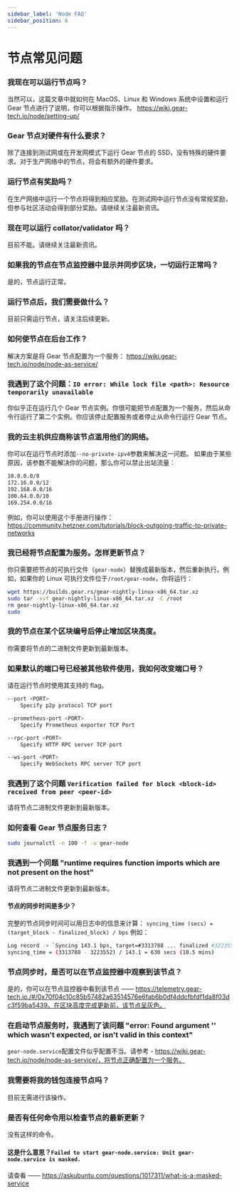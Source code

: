 ```yaml
---
sidebar_label: 'Node FAQ'
sidebar_position: 6
---
```


# 节点常见问题

### 我现在可以运行节点吗？
当然可以，这篇文章中就如何在 MacOS、Linux 和 Windows 系统中设置和运行 Gear 节点进行了说明，你可以根据指示操作。 https://wiki.gear-tech.io/node/setting-up/

### Gear 节点对硬件有什么要求？
除了连接到测试网或在开发网模式下运行 Gear 节点的 SSD，没有特殊的硬件要求。对于生产网络中的节点，将会有额外的硬件要求。

### 运行节点有奖励吗？
在生产网络中运行一个节点将得到相应奖励。在测试网中运行节点没有常规奖励，但参与社区活动会得到部分奖励。请继续关注最新资讯。

### 现在可以运行 collator/validator 吗？
目前不能。请继续关注最新资讯。

### 如果我的节点在节点监控器中显示并同步区块，一切运行正常吗？
是的，节点运行正常。

### 运行节点后，我们需要做什么？
目前只需运行节点，请关注后续更新。

### 如何使节点在后台工作？
解决方案是将 Gear 节点配置为一个服务： https://wiki.gear-tech.io/node/node-as-service/

### 我遇到了这个问题：`IO error: While lock file <path>: Resource temporarily unavailable`
你似乎正在运行几个 Gear 节点实例。你很可能把节点配置为一个服务，然后从命令行运行了第二个实例。你应该停止配置服务或者停止从命令行运行 Gear 节点。

### 我的云主机供应商称该节点滥用他们的网络。
你可以在运行节点时添加`--no-private-ipv4`参数来解决这一问题。
如果由于某些原因，该参数不能解决你的问题，那么你可以禁止出站流量：
```bash
10.0.0.0/8
172.16.0.0/12
192.168.0.0/16
100.64.0.0/10
169.254.0.0/16
```
例如，你可以使用这个手册进行操作： https://community.hetzner.com/tutorials/block-outgoing-traffic-to-private-networks

### 我已经将节点配置为服务。怎样更新节点？
你只需要把节点的可执行文件（`gear-node`）替换成最新版本，然后重新执行。例如，如果你的 Linux 可执行文件位于`/root/gear-node`，你将运行：
```bash
wget https://builds.gear.rs/gear-nightly-linux-x86_64.tar.xz
sudo tar -xvf gear-nightly-linux-x86_64.tar.xz -C /root
rm gear-nightly-linux-x86_64.tar.xz
sudo
```

### 我的节点在某个区块编号后停止增加区块高度。
你需要将节点的二进制文件更新到最新版本。

### 如果默认的端口号已经被其他软件使用，我如何改变端口号？
请在运行节点时使用其支持的 flag。
```bash
--port <PORT>
    Specify p2p protocol TCP port

--prometheus-port <PORT>
    Specify Prometheus exporter TCP Port

--rpc-port <PORT>
    Specify HTTP RPC server TCP port

--ws-port <PORT>
    Specify WebSockets RPC server TCP port
```

### 我遇到了这个问题 `Verification failed for block <block-id> received from peer <peer-id>`
请将节点二进制文件更新到最新版本。

### 如何查看 Gear 节点服务日志？
```bash
sudo journalctl -n 100 -f -u gear-node
```

### 我遇到一个问题 "runtime requires function imports which are not present on the host"
请将节点二进制文件更新到最新版本。

#### 节点的同步时间是多少？
完整的节点同步时间可以用日志中的信息来计算：
`syncing_time (secs) = (target_block - finalized_block) / bps` 
例如：
```bash
Log record -> `Syncing 143.1 bps, target=#3313788 ... finalized #3223552`
syncing_time = (3313788 - 3223552) / 143.1 = 630 secs (10.5 mins)
```

### 节点同步时，是否可以在节点监控器中观察到该节点？
是的，你可以在节点监控器中看到该节点 —— https://telemetry.gear-tech.io./#/0x70f04c10c85b57482a63514576e6fab6b0df4ddcfbfdf1da8f03dc3f59ba5439。在区块高度完成更新前，该节点呈灰色。

### 在启动节点服务时，我遇到了该问题 "error: Found argument '\' which wasn't expected, or isn't valid in this context"
`gear-node.service`配置文件似乎配置不当。请参考 - https://wiki.gear-tech.io/node/node-as-service/，将节点正确配置为一个服务。

### 我需要将我的钱包连接节点吗？
目前无需进行该操作。

### 是否有任何命令用以检查节点的最新更新？
没有这样的命令。

#### 这是什么意思？`Failed to start gear-node.service: Unit gear-node.service is masked.`
请查看 —— https://askubuntu.com/questions/1017311/what-is-a-masked-service
